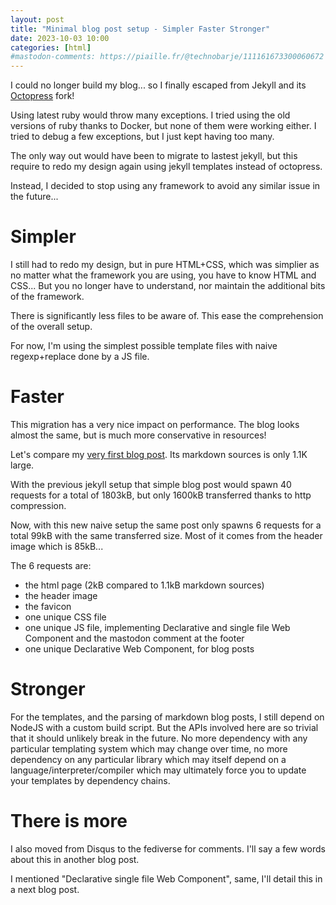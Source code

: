 ```yaml
---
layout: post
title: "Minimal blog post setup - Simpler Faster Stronger"
date: 2023-10-03 10:00
categories: [html]
#mastodon-comments: https://piaille.fr/@technobarje/111161673300060672
---
```


I could no longer build my blog...
so I finally escaped from Jekyll and its [Octopress](http://octopress.org/) fork!

Using latest ruby would throw many exceptions.
I tried using the old versions of ruby thanks to Docker, but none of them were working either.
I tried to debug a few exceptions, but I just kept having too many.

The only way out would have been to migrate to lastest jekyll, but this require to redo my design again using jekyll templates instead of octopress.

Instead, I decided to stop using any framework to avoid any similar issue in the future...

# Simpler

I still had to redo my design, but in pure HTML+CSS, which was simplier as no matter what the framework you are using, you have to know HTML and CSS...
But you no longer have to understand, nor maintain the additional bits of the framework.

There is significantly less files to be aware of. This ease the comprehension of the overall setup.

For now, I'm using the simplest possible template files with naive regexp+replace done by a JS file.

# Faster

This migration has a very nice impact on performance. The blog looks almost the same, but is much more conservative in resources!

Let's compare my [very first blog post](http://blog.techno-barje.fr/post/2007/12/21/lets-go/).
Its markdown sources is only 1.1K large.

With the previous jekyll setup that simple blog post would spawn 40 requests for a total of 1803kB, but only 1600kB transferred thanks to http compression.

Now, with this new naive setup the same post only spawns 6 requests for a total 99kB with the same transferred size.
Most of it comes from the header image which is 85kB...

The 6 requests are:
* the html page (2kB compared to 1.1kB markdown sources)
* the header image
* the favicon
* one unique CSS file
* one unique JS file, implementing Declarative and single file Web Component and the mastodon comment at the footer
* one unique Declarative Web Component, for blog posts

# Stronger

For the templates, and the parsing of markdown blog posts, I still depend on NodeJS with a custom build script.
But the APIs involved here are so trivial that it should unlikely break in the future.
No more dependency with any particular templating system which may change over time,
no more dependency on any particular library which may itself depend on a language/interpreter/compiler
which may ultimately force you to update your templates by dependency chains.

# There is more

I also moved from Disqus to the fediverse for comments. I'll say a few words about this in another blog post.

I mentioned "Declarative single file Web Component", same, I'll detail this in a next blog post.
